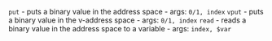 `put` - puts a binary value in the address space - args: `0/1, index`
`vput` - puts a binary value in the v-address space - args: `0/1, index`
`read` - reads a binary value in the address space to a variable - args: `index, $var`
